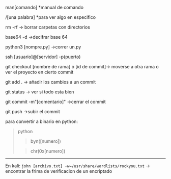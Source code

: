 man[comando] *manual de comando

/[una palabra] *para ver algo en especifico

rm -rf -> borrar carpetas con directorios

base64 -d ->decifrar base 64

python3 [nompre.py] ->correr un.py

ssh [usuario]@[servidor] -p(puerto)

git checkout [nombre de rama] ó [id de commit]-> moverse a otra rama o ver el proyecto en cierto commit

git add . -> añadir los cambios a un commit

git status -> ver si todo esta bien

git commit -m"[comentario]" ->cerrar el commit

git push ->subir el commit

para convertir a binario en python:
>python
>>byn([numero])
>
>>chr(0x[numero])

------
En kali:
`john [archivo.txt] -w=/usr/share/wordlists/rockyou.txt` -> encontrar la frima de verificacion de un encriptado